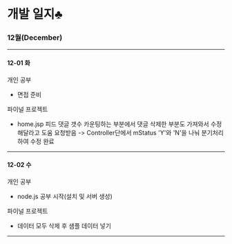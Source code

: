 

# 개발 일지♣

### 12월(December)
___________________________________________________________________________________________________________________________________________________________________________________
#### 12-01 화

 개인 공부
  - 면접 준비
  
 파이널 프로젝트
  - home.jsp 피드 댓글 갯수 카운팅하는 부분에서 댓글 삭제한 부분도 가져와서 수정해달라고 도움 요청받음
  -> Controller단에서 mStatus 'Y'와 'N'을 나눠 분기처리하여 수정 완료

___________________________________________________________________________________________________________________________________________________________________________________
#### 12-02 수

 개인 공부
  - node.js 공부 시작(설치 및 서버 생성)
  
 파이널 프로젝트
  - 데이터 모두 삭제 후 샘플 데이터 넣기

___________________________________________________________________________________________________________________________________________________________________________________
